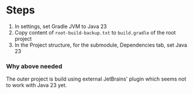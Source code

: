 # Steps

1. In settings, set Gradle JVM to Java 23
2. Copy content of `root-build-backup.txt` to `build.gradle` of the root project
3. In the Project structure, for the submodule, Dependencies tab, set Java 23

### Why above needed

The outer project is build using external JetBrains' plugin which seems not to work with Java 23 yet.